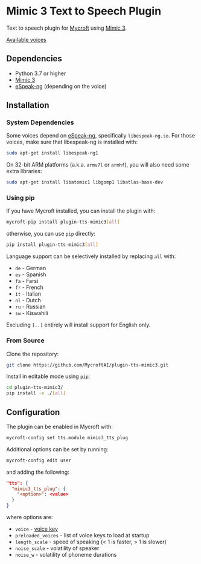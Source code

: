 # Mimic 3 Text to Speech Plugin

Text to speech plugin for [Mycroft](https://mycroft.ai) using [Mimic 3](https://github.com/MycroftAI/mimic3).

[Available voices](https://github.com/MycroftAI/mimic3-voices)


## Dependencies

* Python 3.7 or higher
* [Mimic 3](https://github.com/MycroftAI/mimic3)
* [eSpeak-ng](https://github.com/espeak-ng/espeak-ng) (depending on the voice)


## Installation


### System Dependencies

Some voices depend on [eSpeak-ng](https://github.com/espeak-ng/espeak-ng), specifically `libespeak-ng.so`. For those voices, make sure that libespeak-ng is installed with:

``` sh
sudo apt-get install libespeak-ng1
```

On 32-bit ARM platforms (a.k.a. `armv7l` or `armhf`), you will also need some extra libraries:

``` sh
sudo apt-get install libatomic1 libgomp1 libatlas-base-dev
```


### Using pip

If you have Mycroft installed, you can install the plugin with:

``` sh
mycroft-pip install plugin-tts-mimic3[all]
```

otherwise, you can use `pip` directly:

``` sh
pip install plugin-tts-mimic3[all]
```

Language support can be selectively installed by replacing `all` with:

* `de` - German
* `es` - Spanish
* `fa` - Farsi
* `fr` - French
* `it` - Italian
* `nl` - Dutch
* `ru` - Russian
* `sw` - Kiswahili

Excluding `[..]` entirely will install support for English only.


### From Source

Clone the repository:

``` sh
git clone https://github.com/MycroftAI/plugin-tts-mimic3.git
```

Install in editable mode using `pip`:

``` sh
cd plugin-tts-mimic3/
pip install -e ./[all]
```


## Configuration

The plugin can be enabled in Mycroft with:

``` sh
mycroft-config set tts.module mimic3_tts_plug
```

Additional options can be set by running:

``` sh
mycroft-config edit user
```

and adding the following:

``` json
"tts": {
  "mimic3_tts_plug": {
    "<option>": <value>
  }
}
```

where options are:

* `voice` - [voice key](https://github.com/MycroftAI/mimic3/#voice-keys)
* `preloaded_voices` - list of voice keys to load at startup
* `length_scale` - speed of speaking (< 1 is faster, > 1 is slower)
* `noise_scale` - volatility of speaker
* `noise_w` - volatility of phoneme durations
